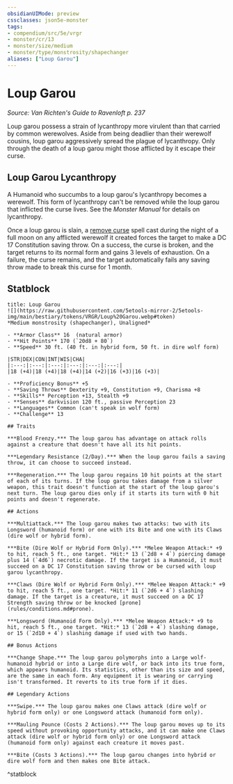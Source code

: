 ```yaml
---
obsidianUIMode: preview
cssclasses: json5e-monster
tags:
- compendium/src/5e/vrgr
- monster/cr/13
- monster/size/medium
- monster/type/monstrosity/shapechanger
aliases: ["Loup Garou"]
---
```

# Loup Garou
*Source: Van Richten's Guide to Ravenloft p. 237*  

Loup garou possess a strain of lycanthropy more virulent than that carried by common werewolves. Aside from being deadlier than their werewolf cousins, loup garou aggressively spread the plague of lycanthropy. Only through the death of a loup garou might those afflicted by it escape their curse.

## Loup Garou Lycanthropy

A Humanoid who succumbs to a loup garou's lycanthropy becomes a werewolf. This form of lycanthropy can't be removed while the loup garou that inflicted the curse lives. See the *Monster Manual* for details on lycanthropy.

Once a loup garou is slain, a [remove curse](compendium/spells/remove-curse.md) spell cast during the night of a full moon on any afflicted werewolf it created forces the target to make a DC 17 Constitution saving throw. On a success, the curse is broken, and the target returns to its normal form and gains 3 levels of exhaustion. On a failure, the curse remains, and the target automatically fails any saving throw made to break this curse for 1 month.

## Statblock

```ad-statblock
title: Loup Garou
![](https://raw.githubusercontent.com/5etools-mirror-2/5etools-img/main/bestiary/tokens/VRGR/Loup%20Garou.webp#token)
*Medium monstrosity (shapechanger), Unaligned*

- **Armor Class** 16  (natural armor)
- **Hit Points** 170 (`20d8 + 80`)
- **Speed** 30 ft. (40 ft. in hybrid form, 50 ft. in dire wolf form)

|STR|DEX|CON|INT|WIS|CHA|
|:---:|:---:|:---:|:---:|:---:|:---:|
|18 (+4)|18 (+4)|18 (+4)|14 (+2)|16 (+3)|16 (+3)|

- **Proficiency Bonus** +5
- **Saving Throws** Dexterity +9, Constitution +9, Charisma +8
- **Skills** Perception +13, Stealth +9
- **Senses** darkvision 120 ft., passive Perception 23
- **Languages** Common (can't speak in wolf form)
- **Challenge** 13

## Traits

***Blood Frenzy.*** The loup garou has advantage on attack rolls against a creature that doesn't have all its hit points.

***Legendary Resistance (2/Day).*** When the loup garou fails a saving throw, it can choose to succeed instead.

***Regeneration.*** The loup garou regains 10 hit points at the start of each of its turns. If the loup garou takes damage from a silver weapon, this trait doesn't function at the start of the loup garou's next turn. The loup garou dies only if it starts its turn with 0 hit points and doesn't regenerate.

## Actions

***Multiattack.*** The loup garou makes two attacks: two with its Longsword (humanoid form) or one with its Bite and one with its Claws (dire wolf or hybrid form).

***Bite (Dire Wolf or Hybrid Form Only).*** *Melee Weapon Attack:* +9 to hit, reach 5 ft., one target. *Hit:* 13 (`2d8 + 4`) piercing damage plus 14 (`4d6`) necrotic damage. If the target is a Humanoid, it must succeed on a DC 17 Constitution saving throw or be cursed with loup garou lycanthropy.

***Claws (Dire Wolf or Hybrid Form Only).*** *Melee Weapon Attack:* +9 to hit, reach 5 ft., one target. *Hit:* 11 (`2d6 + 4`) slashing damage. If the target is a creature, it must succeed on a DC 17 Strength saving throw or be knocked [prone](rules/conditions.md#prone).

***Longsword (Humanoid Form Only).*** *Melee Weapon Attack:* +9 to hit, reach 5 ft., one target. *Hit:* 13 (`2d8 + 4`) slashing damage, or 15 (`2d10 + 4`) slashing damage if used with two hands.

## Bonus Actions

***Change Shape.*** The loup garou polymorphs into a Large wolf-humanoid hybrid or into a Large dire wolf, or back into its true form, which appears humanoid. Its statistics, other than its size and speed, are the same in each form. Any equipment it is wearing or carrying isn't transformed. It reverts to its true form if it dies.

## Legendary Actions

***Swipe.*** The loup garou makes one Claws attack (dire wolf or hybrid form only) or one Longsword attack (humanoid form only).

***Mauling Pounce (Costs 2 Actions).*** The loup garou moves up to its speed without provoking opportunity attacks, and it can make one Claws attack (dire wolf or hybrid form only) or one Longsword attack (humanoid form only) against each creature it moves past.

***Bite (Costs 3 Actions).*** The loup garou changes into hybrid or dire wolf form and then makes one Bite attack.
```
^statblock